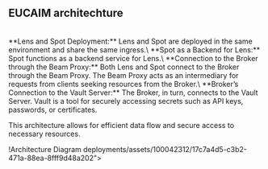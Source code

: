 ## EUCAIM architechture
<br/>
**Lens and Spot Deployment:** Lens and Spot are deployed in the same environment and share the same ingress.\
**Spot as a Backend for Lens:** Spot functions as a backend service for Lens.\
**Connection to the Broker through the Beam Proxy:** Both Lens and Spot connect to the Broker through the Beam Proxy. The Beam Proxy acts as an intermediary for requests from clients seeking resources from the Broker.\
**Broker’s Connection to the Vault Server:** The Broker, in turn, connects to the Vault Server. Vault is a tool for securely accessing secrets such as API keys, passwords, or certificates.

This architecture allows for efficient data flow and secure access to necessary resources.

!Architecture Diagram
deployments/assets/100042312/17c7a4d5-c3b2-471a-88ea-8fff9d48a202">
